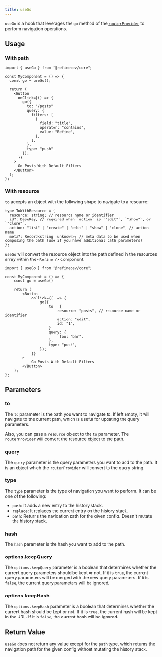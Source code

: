 ```yaml
---
title: useGo
---
```


`useGo` is a hook that leverages the `go` method of the [`routerProvider`][routerprovider] to perform navigation operations.

## Usage

### With path

```tsx
import { useGo } from "@refinedev/core";

const MyComponent = () => {
  const go = useGo();

  return (
    <Button
      onClick={() => {
        go({
          to: "/posts",
          query: {
            filters: [
              {
                field: "title",
                operator: "contains",
                value: "Refine",
              },
            ],
          },
          type: "push",
        });
      }}
    >
      Go Posts With Default Filters
    </Button>
  );
};
```

### With resource

`to` accepts an object with the following shape to navigate to a resource:

```tsx
type ToWithResource = {
  resource: string; // resource name or identifier
  id?: BaseKey; // required when `action` is `"edit"`, `"show"`, or `"clone"`.
  action: "list" | "create" | "edit" | "show" | "clone"; // action name
  meta?: Record<string, unknown>; // meta data to be used when composing the path (use if you have additional path parameters)
};
```

`useGo` will convert the resource object into the path defined in the resources array within the `<Refine />` component.

```tsx
import { useGo } from "@refinedev/core";

const MyComponent = () => {
    const go = useGo();

    return (
        <Button
            onClick={() => {
                go({
                    to:  {
                        resource: "posts", // resource name or identifier
                        action: "edit",
                        id: "1",
                    }
                    query: {
                         foo: "bar",
                    },
                    type: "push",
                });
            }}
        >
            Go Posts With Default Filters
        </Button>
    );
};
```

## Parameters

### to

The `to` parameter is the path you want to navigate to. If left empty, it will navigate to the current path, which is useful for updating the query parameters.

Also, you can pass a `resource` object to the `to` parameter. The `routerProvider` will convert the resource object to the path.

### query

The `query` parameter is the query parameters you want to add to the path. It is an object which the `routerProvider` will convert to the query string.

### type

The `type` parameter is the type of navigation you want to perform. It can be one of the following:

- `push`: It adds a new entry to the history stack.
- `replace`: It replaces the current entry on the history stack.
- `path`: Returns the navigation path for the given config. Doesn't mutate the history stack.

### hash

The `hash` parameter is the hash you want to add to the path.

### options.keepQuery

The `options.keepQuery` parameter is a boolean that determines whether the current query parameters should be kept or not. If it is `true`, the current query parameters will be merged with the new query parameters. If it is `false`, the current query parameters will be ignored.

### options.keepHash

The `options.keepHash` parameter is a boolean that determines whether the current hash should be kept or not. If it is `true`, the current hash will be kept in the URL. If it is `false`, the current hash will be ignored.

## Return Value

`useGo` does not return any value except for the `path` type, which returns the navigation path for the given config without mutating the history stack.

[routerprovider]: /docs/routing/router-provider
[basekey]: /docs/core/interface-references#basekey

